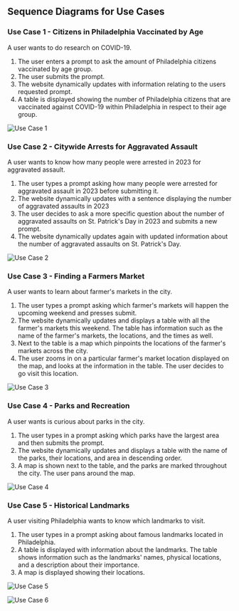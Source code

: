 
<h2>Sequence Diagrams for Use Cases</h2>

<h3>Use Case 1 - Citizens in Philadelphia Vaccinated by Age</h3>

A user wants to do research on COVID-19.
<ol>
<li>The user enters a prompt to ask the amount of Philadelphia citizens vaccinated by age group.</li>
<li>The user submits the prompt.</li>
<li>The website dynamically updates with information relating to the users requested prompt.</li>
<li>A table is displayed showing the number of Philadelphia citizens that are vaccinated against COVID-19 within Philadelphia in respect to their age group.</li>
</ol>


![Use Case 1](https://github.com/Capstone-Projects-2024-Spring/project-phillygpt/assets/76089708/1f036572-2cac-41c6-8e6e-551eac399c57)

<h3>Use Case 2 - Citywide Arrests for Aggravated Assault</h3>

A user wants to know how many people were arrested in 2023 for aggravated assault.
<ol>
<li>The user types a prompt asking how many people were arrested for aggravated assault in 2023 before submitting it. </li>
<li>The website dynamically updates with a sentence displaying the number of aggravated assaults in 2023</li>
<li>The user decides to ask a more specific question about the number of aggravated assaults on St. Patrick's Day in 2023 and submits a new prompt.</li>
<li>The website dynamically updates again with updated information about the number of aggravated assaults on St. Patrick's Day.</li>
</ol>

![Use Case 2](https://github.com/Capstone-Projects-2024-Spring/project-phillygpt/assets/76089708/b651f786-a01d-415f-b20c-c369d73c1d66)

<h3>Use Case 3 - Finding a Farmers Market</h3>

A user wants to learn about farmer's markets in the city.
<ol>
<li>The user types a prompt asking which farmer's markets will happen the upcoming weekend and presses submit.</li>
<li>The website dynamically updates and displays a table with all the farmer's markets this weekend. The table has information such as the name of the farmer's markets, the locations, and the times as well. </li>
<li>Next to the table is a map which pinpoints the locations of the farmer's markets across the city.</li>
<li>The user zooms in on a particular farmer's market location displayed on the map, and looks at the information in the table. The user decides to go visit this location.</li>  
</ol>

![Use Case 3](https://github.com/Capstone-Projects-2024-Spring/project-phillygpt/assets/76089708/263afd3f-ba09-4ab6-a6f8-bb44b362ad39)

<h3>Use Case 4 - Parks and Recreation</h3>

A user wants is curious about parks in the city.
<ol>
<li>The user types in a prompt asking which parks have the largest area and then submits the prompt.</li>
<li>The website dynamically updates and displays a table with the name of the parks, their locations, and area in descending order.</li>
<li>A map is shown next to the table, and the parks are marked throughout the city. The user pans around the map.</li>
</ol>


![Use Case 4](https://github.com/Capstone-Projects-2024-Spring/project-phillygpt/assets/76089708/d89d5cc1-c258-4351-ba71-51ea19670103)

<h3>Use Case 5 - Historical Landmarks</h3>

A user visiting Philadelphia wants to know which landmarks to visit.
<ol>
<li>The user types in a prompt asking about famous landmarks located in Philadelphia.</li>
<li>A table is displayed with information about the landmarks. The table shows information such as the landmarks' names, physical locations, and a description about their importance.</li>
<li>A map is displayed showing their locations.</li>
</ol>

![Use Case 5](https://github.com/Capstone-Projects-2024-Spring/project-phillygpt/assets/76089708/d8217765-235b-488c-80a8-436c4e8653ac)


![Use Case 6](https://github.com/Capstone-Projects-2024-Spring/project-phillygpt/assets/76089708/d028ff85-ba88-41f9-bdd0-24372f073add)
